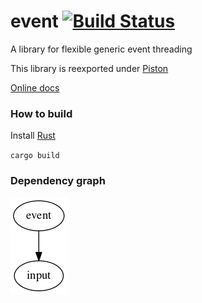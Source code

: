 # event [![Build Status](https://travis-ci.org/PistonDevelopers/event.svg?branch=master)](https://travis-ci.org/PistonDevelopers/event)

A library for flexible generic event threading

This library is reexported under [Piston](https://github.com/pistondevelopers/piston)

[Online docs](http://www.rust-ci.org/PistonDevelopers/piston/doc/piston/event/index.html)

### How to build

Install [Rust](http://www.rust-lang.org/)

`cargo build`

### Dependency graph

![event](./Cargo.png)

